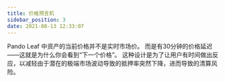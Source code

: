 ```yaml
---
title: 价格预言机
sidebar_position: 3
date: 2021-08-13 12:33:07
---
```


Pando Leaf 中资产的当前价格并不是实时市场价。 而是有30分钟的价格延迟——这就是为什么你会看到“下一个价格”。 这种设计是为了让用户有时间做出反应，以减轻由于潜在的极端市场波动导致的抵押率突然下降，进而导致的清算风险。

